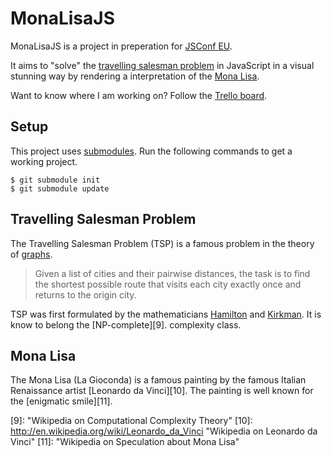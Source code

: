 MonaLisaJS
==========

MonaLisaJS is a project in preperation for [JSConf EU][1].

It aims to "solve" the [travelling salesman problem][2] in JavaScript
in a visual stunning way by rendering a interpretation of the 
[Mona Lisa][3]. 

Want to know where I am working on? Follow the [Trello board][4].

Setup
-----

This project uses [submodules][5]. Run the following commands to get a
working project.

    $ git submodule init
    $ git submodule update

Travelling Salesman Problem
---------------------------

The Travelling Salesman Problem (TSP) is a famous problem in the
theory of [graphs][6].

> Given a list of cities and their pairwise distances, the task is to
> find the shortest possible route that visits each city exactly once
> and returns to the origin city.

TSP was first formulated by the mathematicians [Hamilton][7] and
[Kirkman][8]. It is know to belong the [NP-complete][9].
complexity class.

Mona Lisa
---------

The Mona Lisa (La Gioconda) is a famous painting by the famous Italian
Renaissance artist [Leonardo da Vinci][10]. The painting is well known for the 
[enigmatic smile][11].

[5]: http://git-scm.com/book/en/Git-Tools-Submodules "Git documentation on submodules"
[1]: http://2012.jsconf.eu/ "Homepage for JSConf EU"
[2]: http://en.wikipedia.org/wiki/Travelling_salesman_problem "Wikipedia on Travelling salesman problem."
[3]: http://en.wikipedia.org/wiki/Mona_Lisa "Wikipedia on Mona Lisa"
[4]: https://trello.com/board/monalisajs/4fe479136b39fd5e374fc4d7 "Trello Board for MonaLisaJS"
[6]: http://en.wikipedia.org/wiki/Graph_theory "Wikipedia on Graph Theory"
[7]: http://en.wikipedia.org/wiki/William_Rowan_Hamilton "Wikipedia on Hamilton"
[8]: http://en.wikipedia.org/wiki/Thomas_Kirkman "Wikipedia on Kirkman"
[9]: "Wikipedia on Computational Complexity Theory"
[10]: http://en.wikipedia.org/wiki/Leonardo_da_Vinci "Wikipedia on Leonardo da Vinci"
[11]: "Wikipedia on Speculation about Mona Lisa"